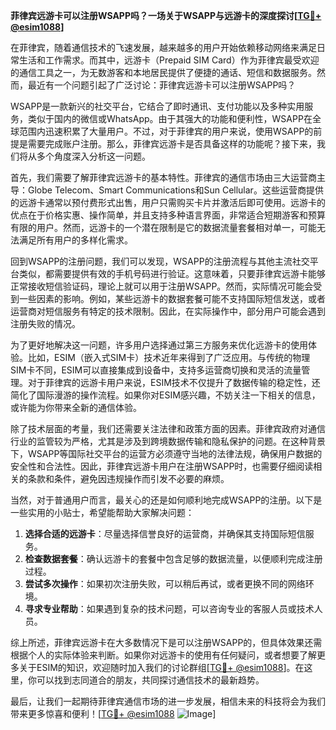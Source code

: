 **菲律宾远游卡可以注册WSAPP吗？一场关于WSAPP与远游卡的深度探讨[[TG💪+ @esim1088](https://t.me/s/esim1088)]**

在菲律宾，随着通信技术的飞速发展，越来越多的用户开始依赖移动网络来满足日常生活和工作需求。而其中，远游卡（Prepaid SIM Card）作为菲律宾最受欢迎的通信工具之一，为无数游客和本地居民提供了便捷的通话、短信和数据服务。然而，最近有一个问题引起了广泛讨论：菲律宾远游卡可以注册WSAPP吗？

WSAPP是一款新兴的社交平台，它结合了即时通讯、支付功能以及多种实用服务，类似于国内的微信或WhatsApp。由于其强大的功能和便利性，WSAPP在全球范围内迅速积累了大量用户。不过，对于菲律宾的用户来说，使用WSAPP的前提是需要完成账户注册。那么，菲律宾远游卡是否具备这样的功能呢？接下来，我们将从多个角度深入分析这一问题。

首先，我们需要了解菲律宾远游卡的基本特性。菲律宾的通信市场由三大运营商主导：Globe Telecom、Smart Communications和Sun Cellular。这些运营商提供的远游卡通常以预付费形式出售，用户只需购买卡片并激活后即可使用。远游卡的优点在于价格实惠、操作简单，并且支持多种语言界面，非常适合短期游客和预算有限的用户。然而，远游卡的一个潜在限制是它的数据流量套餐相对单一，可能无法满足所有用户的多样化需求。

回到WSAPP的注册问题，我们可以发现，WSAPP的注册流程与其他主流社交平台类似，都需要提供有效的手机号码进行验证。这意味着，只要菲律宾远游卡能够正常接收短信验证码，理论上就可以用于注册WSAPP。然而，实际情况可能会受到一些因素的影响。例如，某些远游卡的数据套餐可能不支持国际短信发送，或者运营商对短信服务有特定的技术限制。因此，在实际操作中，部分用户可能会遇到注册失败的情况。

为了更好地解决这一问题，许多用户选择通过第三方服务来优化远游卡的使用体验。比如，ESIM（嵌入式SIM卡）技术近年来得到了广泛应用。与传统的物理SIM卡不同，ESIM可以直接集成到设备中，支持多运营商切换和灵活的流量管理。对于菲律宾的远游卡用户来说，ESIM技术不仅提升了数据传输的稳定性，还简化了国际漫游的操作流程。如果你对ESIM感兴趣，不妨关注一下相关的信息，或许能为你带来全新的通信体验。

除了技术层面的考量，我们还需要关注法律和政策方面的因素。菲律宾政府对通信行业的监管较为严格，尤其是涉及到跨境数据传输和隐私保护的问题。在这种背景下，WSAPP等国际社交平台的运营方必须遵守当地的法律法规，确保用户数据的安全性和合法性。因此，菲律宾远游卡用户在注册WSAPP时，也需要仔细阅读相关的条款和条件，避免因违规操作而引发不必要的麻烦。

当然，对于普通用户而言，最关心的还是如何顺利地完成WSAPP的注册。以下是一些实用的小贴士，希望能帮助大家解决问题：

1. **选择合适的远游卡**：尽量选择信誉良好的运营商，并确保其支持国际短信服务。
2. **检查数据套餐**：确认远游卡的套餐中包含足够的数据流量，以便顺利完成注册过程。
3. **尝试多次操作**：如果初次注册失败，可以稍后再试，或者更换不同的网络环境。
4. **寻求专业帮助**：如果遇到复杂的技术问题，可以咨询专业的客服人员或技术人员。

综上所述，菲律宾远游卡在大多数情况下是可以注册WSAPP的，但具体效果还需根据个人的实际体验来判断。如果你对远游卡的使用有任何疑问，或者想要了解更多关于ESIM的知识，欢迎随时加入我们的讨论群组[[TG💪+ @esim1088](https://t.me/s/esim1088)]。在这里，你可以找到志同道合的朋友，共同探讨通信技术的最新趋势。

最后，让我们一起期待菲律宾通信市场的进一步发展，相信未来的科技将会为我们带来更多惊喜和便利！[[TG💪+ @esim1088](https://t.me/s/esim1088) ![Image](https://i.postimg.cc/4NQfJmqS/Snipaste-2025-05-13-00-14-12.png)]